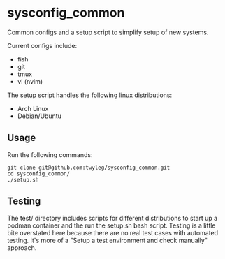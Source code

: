 # sysconfig_common

Common configs and a setup script to simplify setup of new systems.

Current configs include:

* fish
* git
* tmux
* vi (nvim)

The setup script handles the following linux distributions:

* Arch Linux
* Debian/Ubuntu

## Usage

Run the following commands:

    git clone git@github.com:twyleg/sysconfig_common.git
    cd sysconfig_common/
    ./setup.sh

## Testing

The test/ directory includes scripts for different distributions to start up a podman container and the run the setup.sh bash script.
Testing is a little bite overstated here because there are no real test cases with automated testing. It's more of a "Setup a test environment and check manually" approach.
